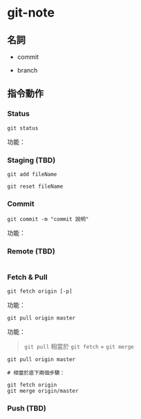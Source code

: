git-note
========

## 名詞

* commit

* branch


## 指令動作

### Status

```
git status
```

功能：

### Staging (TBD)

```
git add fileName
```

```
git reset fileName
```

### Commit

```
git commit -m "commit 說明"
```

功能：

### Remote (TBD)

```
```

### Fetch & Pull

```
git fetch origin [-p]
```

功能：

```
git pull origin master
```

功能：

> `git pull` 相當於 `git fetch` + `git merge`

```
git pull origin master

# 相當於底下兩個步驟：

git fetch origin
git merge origin/master
```

### Push (TBD)

```
```
